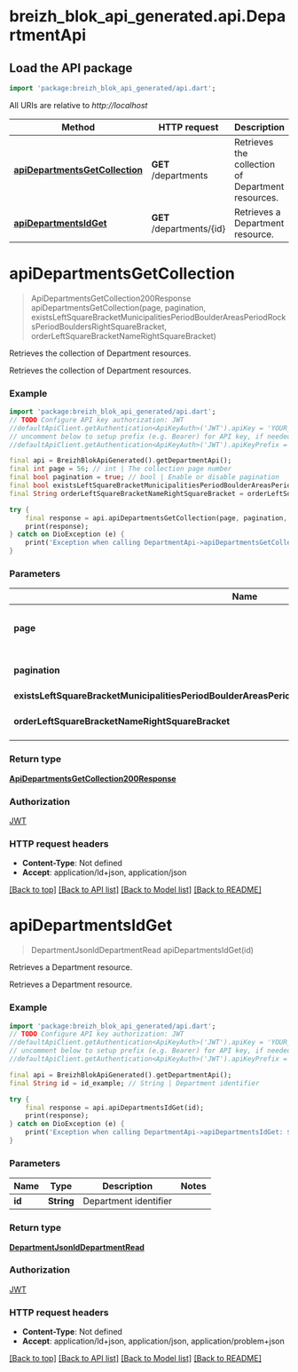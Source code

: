 # breizh_blok_api_generated.api.DepartmentApi

## Load the API package
```dart
import 'package:breizh_blok_api_generated/api.dart';
```

All URIs are relative to *http://localhost*

Method | HTTP request | Description
------------- | ------------- | -------------
[**apiDepartmentsGetCollection**](DepartmentApi.md#apidepartmentsgetcollection) | **GET** /departments | Retrieves the collection of Department resources.
[**apiDepartmentsIdGet**](DepartmentApi.md#apidepartmentsidget) | **GET** /departments/{id} | Retrieves a Department resource.


# **apiDepartmentsGetCollection**
> ApiDepartmentsGetCollection200Response apiDepartmentsGetCollection(page, pagination, existsLeftSquareBracketMunicipalitiesPeriodBoulderAreasPeriodRocksPeriodBouldersRightSquareBracket, orderLeftSquareBracketNameRightSquareBracket)

Retrieves the collection of Department resources.

Retrieves the collection of Department resources.

### Example
```dart
import 'package:breizh_blok_api_generated/api.dart';
// TODO Configure API key authorization: JWT
//defaultApiClient.getAuthentication<ApiKeyAuth>('JWT').apiKey = 'YOUR_API_KEY';
// uncomment below to setup prefix (e.g. Bearer) for API key, if needed
//defaultApiClient.getAuthentication<ApiKeyAuth>('JWT').apiKeyPrefix = 'Bearer';

final api = BreizhBlokApiGenerated().getDepartmentApi();
final int page = 56; // int | The collection page number
final bool pagination = true; // bool | Enable or disable pagination
final bool existsLeftSquareBracketMunicipalitiesPeriodBoulderAreasPeriodRocksPeriodBouldersRightSquareBracket = true; // bool | 
final String orderLeftSquareBracketNameRightSquareBracket = orderLeftSquareBracketNameRightSquareBracket_example; // String | 

try {
    final response = api.apiDepartmentsGetCollection(page, pagination, existsLeftSquareBracketMunicipalitiesPeriodBoulderAreasPeriodRocksPeriodBouldersRightSquareBracket, orderLeftSquareBracketNameRightSquareBracket);
    print(response);
} catch on DioException (e) {
    print('Exception when calling DepartmentApi->apiDepartmentsGetCollection: $e\n');
}
```

### Parameters

Name | Type | Description  | Notes
------------- | ------------- | ------------- | -------------
 **page** | **int**| The collection page number | [optional] [default to 1]
 **pagination** | **bool**| Enable or disable pagination | [optional] 
 **existsLeftSquareBracketMunicipalitiesPeriodBoulderAreasPeriodRocksPeriodBouldersRightSquareBracket** | **bool**|  | [optional] 
 **orderLeftSquareBracketNameRightSquareBracket** | **String**|  | [optional] [default to 'asc']

### Return type

[**ApiDepartmentsGetCollection200Response**](ApiDepartmentsGetCollection200Response.md)

### Authorization

[JWT](../README.md#JWT)

### HTTP request headers

 - **Content-Type**: Not defined
 - **Accept**: application/ld+json, application/json

[[Back to top]](#) [[Back to API list]](../README.md#documentation-for-api-endpoints) [[Back to Model list]](../README.md#documentation-for-models) [[Back to README]](../README.md)

# **apiDepartmentsIdGet**
> DepartmentJsonldDepartmentRead apiDepartmentsIdGet(id)

Retrieves a Department resource.

Retrieves a Department resource.

### Example
```dart
import 'package:breizh_blok_api_generated/api.dart';
// TODO Configure API key authorization: JWT
//defaultApiClient.getAuthentication<ApiKeyAuth>('JWT').apiKey = 'YOUR_API_KEY';
// uncomment below to setup prefix (e.g. Bearer) for API key, if needed
//defaultApiClient.getAuthentication<ApiKeyAuth>('JWT').apiKeyPrefix = 'Bearer';

final api = BreizhBlokApiGenerated().getDepartmentApi();
final String id = id_example; // String | Department identifier

try {
    final response = api.apiDepartmentsIdGet(id);
    print(response);
} catch on DioException (e) {
    print('Exception when calling DepartmentApi->apiDepartmentsIdGet: $e\n');
}
```

### Parameters

Name | Type | Description  | Notes
------------- | ------------- | ------------- | -------------
 **id** | **String**| Department identifier | 

### Return type

[**DepartmentJsonldDepartmentRead**](DepartmentJsonldDepartmentRead.md)

### Authorization

[JWT](../README.md#JWT)

### HTTP request headers

 - **Content-Type**: Not defined
 - **Accept**: application/ld+json, application/json, application/problem+json

[[Back to top]](#) [[Back to API list]](../README.md#documentation-for-api-endpoints) [[Back to Model list]](../README.md#documentation-for-models) [[Back to README]](../README.md)

